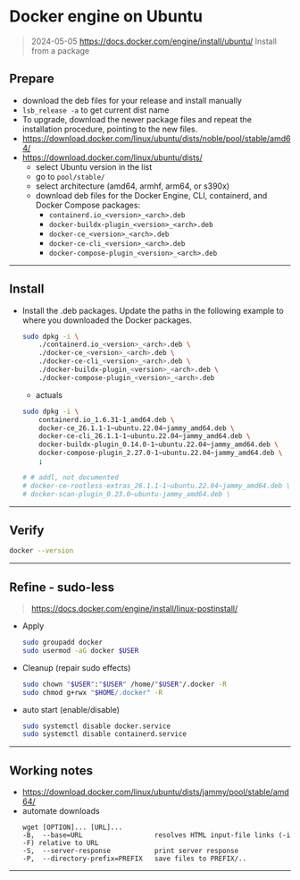 # Docker engine on Ubuntu
> 2024-05-05
> https://docs.docker.com/engine/install/ubuntu/
> Install from a package

## Prepare
- download the deb files for your release and install manually
- `lsb_release -a` to get current dist name
- To upgrade, download the newer package files and repeat the installation procedure, pointing to the new files.
- https://download.docker.com/linux/ubuntu/dists/noble/pool/stable/amd64/
- https://download.docker.com/linux/ubuntu/dists/
	- select Ubuntu version in the list
	- go to `pool/stable/`
	- select architecture (amd64, armhf, arm64, or s390x)
	- download deb files for the Docker Engine, CLI, containerd, and Docker Compose packages:
		- `containerd.io_<version>_<arch>.deb`
		- `docker-buildx-plugin_<version>_<arch>.deb`
		- `docker-ce_<version>_<arch>.deb`
		- `docker-ce-cli_<version>_<arch>.deb`
		- `docker-compose-plugin_<version>_<arch>.deb`

---
## Install
- Install the .deb packages. Update the paths in the following example to where you downloaded the Docker packages.
	```sh
	sudo dpkg -i \
		./containerd.io_<version>_<arch>.deb \
		./docker-ce_<version>_<arch>.deb \
		./docker-ce-cli_<version>_<arch>.deb \
		./docker-buildx-plugin_<version>_<arch>.deb \
		./docker-compose-plugin_<version>_<arch>.deb
	```
	- actuals
	```sh
    sudo dpkg -i \
        containerd.io_1.6.31-1_amd64.deb \
        docker-ce_26.1.1-1~ubuntu.22.04~jammy_amd64.deb \
        docker-ce-cli_26.1.1-1~ubuntu.22.04~jammy_amd64.deb \
        docker-buildx-plugin_0.14.0-1~ubuntu.22.04~jammy_amd64.deb \
        docker-compose-plugin_2.27.0-1~ubuntu.22.04~jammy_amd64.deb \
        ;

    # # addl, not documented
    # docker-ce-rootless-extras_26.1.1-1~ubuntu.22.04~jammy_amd64.deb \
    # docker-scan-plugin_0.23.0~ubuntu-jammy_amd64.deb \
	```

---
## Verify
```sh
docker --version
```

---
## Refine - sudo-less
> https://docs.docker.com/engine/install/linux-postinstall/
- Apply
	```sh
	sudo groupadd docker
	sudo usermod -aG docker $USER
	```
- Cleanup (repair sudo effects)
	```sh
	sudo chown "$USER":"$USER" /home/"$USER"/.docker -R
	sudo chmod g+rwx "$HOME/.docker" -R
	```
- auto start (enable/disable)
	```sh
	sudo systemctl disable docker.service
	sudo systemctl disable containerd.service
	```
---

## Working notes
- https://download.docker.com/linux/ubuntu/dists/jammy/pool/stable/amd64/
- automate downloads
	```
	wget [OPTION]... [URL]...
	-B,  --base=URL                  resolves HTML input-file links (-i -F) relative to URL
	-S,  --server-response           print server response
	-P,  --directory-prefix=PREFIX   save files to PREFIX/..
	```
---
